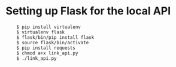 # Setting up Flask for the local API

```
	$ pip install virtualenv
	$ virtualenv flask
	$ flask/bin/pip install flask
	$ source flask/bin/activate
	$ pip install requests
	$ chmod a+x link_api.py
	$ ./link_api.py
```
